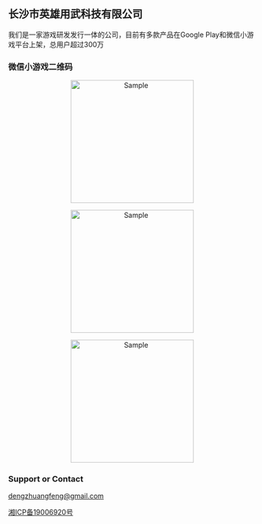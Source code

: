 ## 长沙市英雄用武科技有限公司

我们是一家游戏研发发行一体的公司，目前有多款产品在Google Play和微信小游戏平台上架，总用户超过300万


### 微信小游戏二维码
<p align="center">
    <img src="http://dadidzf.github.io/tetris.jpg" alt="Sample"  width="250" height="250">
    <p align="center">
    </p>
</p>
<p align="center">
    <img src="http://dadidzf.github.io/english.jpg" alt="Sample"  width="250" height="250">
    <p align="center">
    </p>
</p>
<p align="center">
    <img src="http://dadidzf.github.io/math.jpg" alt="Sample"  width="250" height="250">
    <p align="center">
    </p>
</p>

### Support or Contact
dengzhuangfeng@gmail.com








[湘ICP备19006920号](http://www.beian.miit.gov.cn/)

